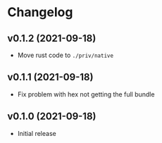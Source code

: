 # Changelog

## v0.1.2 (2021-09-18)

* Move rust code to `./priv/native`

## v0.1.1 (2021-09-18)

* Fix problem with hex not getting the full bundle

## v0.1.0 (2021-09-18)

* Initial release

